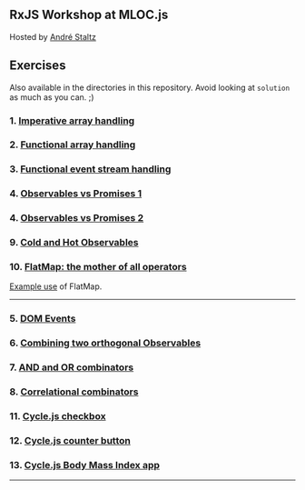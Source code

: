 ## RxJS Workshop at MLOC.js
Hosted by [André Staltz](http://andre.staltz.com)

## Exercises

Also available in the directories in this repository. Avoid looking at `solution` as much as you can. ;)

### 1. [Imperative array handling](https://jsbin.com/ninazub/edit?js,console)

### 2. [Functional array handling](https://jsbin.com/wenedet/edit?js,console)

### 3. [Functional event stream handling](https://jsbin.com/bobixac/edit?js,console)

### 4. [Observables vs Promises 1](https://jsbin.com/jejijok/edit?js,console)
### 4. [Observables vs Promises 2](https://jsbin.com/qameroc/edit?js,console)


### 9. [Cold and Hot Observables](http://jsbin.com/cocogu/edit?js,console)

### 10. [FlatMap: the mother of all operators](http://jsbin.com/vepule/edit?js,console)

[Example use](http://jsbin.com/dunehe/edit?js,console) of FlatMap.

------
### 5. [DOM Events](https://jsbin.com/yocadef/2/edit?js,output)

### 6. [Combining two orthogonal Observables](http://jsbin.com/wesevi/edit?js,output)

### 7. [AND and OR combinators](http://jsbin.com/hugusu/edit?js,output)

### 8. [Correlational combinators](http://jsbin.com/fowahu/edit?js,console)

### 11. [Cycle.js checkbox](http://jsbin.com/nexojo/edit?js,output)

### 12. [Cycle.js counter button](http://jsbin.com/bogabi/edit?js,output)

### 13. [Cycle.js Body Mass Index app](http://jsbin.com/woqito/edit?js,output)
------